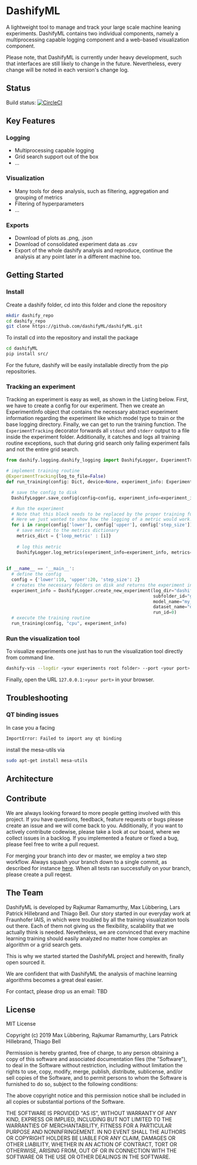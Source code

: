 # DashifyML

A lightweight tool to manage and track your large scale machine leaning experiments. DashifyML contains two individual components, namely a multiprocessing capable logging component and a web-based visualization component.

Please note, that DashifyML is currently under heavy development, such that interfaces are still likely to change in the future. Nevertheless, every change will be noted in each version's change log. 

## Status

Build status: [![CircleCI](https://circleci.com/gh/dashifyML/dashifyML/tree/master.svg?style=svg)](https://circleci.com/gh/dashifyML/dashifyML/tree/master)

## Key Features

### Logging

* Multiprocessing capable logging
* Grid search support out of the box
* ...
### Visualization

* Many tools for deep analysis, such as filtering, aggregation and grouping of metrics
* Filtering of hyperparameters
* ...

### Exports

* Download of plots as .png, .json
* Download of consolidated experiment data as .csv
* Export of the whole dashify analysis and reproduce, continue the analysis at any point later in a different machine too.

## Getting Started

### Install

Create a dashify folder, cd into this folder and clone the repository 

``` bash
mkdir dashify_repo
cd dashify_repo
git clone https://github.com/dashifyML/dashifyML.git
```

To install cd into the repository and install the package

``` bash
cd dashifyML
pip install src/
```
For the future, dashify will be easily installable directly from the pip repositories.

### Tracking an experiment
Tracking an experiment is easy as well, as shown in the Listing below. 
First, we have to create a config for our experiment. Then we create an ExperimentInfo object that contains the necessary abstract experiment information regarding the experiment like which model type to train or the base logging directory.
Finally, we can get to run the training function. The `ExperimentTracking` decorator forwards all `stdout` and `stderr` output to a file inside the experiment folder. Additionally, it catches and logs all training routine exceptions, such that during grid search only failing experiment fails and not the entire grid search.

``` python
from dashify.logging.dashify_logging import DashifyLogger, ExperimentTracking, ExperimentInfo

# implement training routine
@ExperimentTracking(log_to_file=False)
def run_training(config: Dict, device=None, experiment_info: ExperimentInfo = None):

  # save the config to disk
  DashifyLogger.save_config(config=config, experiment_info=experiment_info)

  # Run the experiment
  # Note that this block needs to be replaced by the proper training function later one. 
  # Here we just wanted to show how the logging of a metric would work!
  for i in range(config['lower'], config['upper'], config['step_size']):
    # save metric to the metrics dictionary
    metrics_dict = {'loop_metric' : [i]}
    
    # log this metric
    DashifyLogger.log_metrics(experiment_info=experiment_info, metrics=metrics_dict)
    
    
if __name__ == '__main__':
  # define the config
  config = {'lower':10, 'upper':20, 'step_size': 2}
  # creates the necessary folders on disk and returns the experiment information
  experiment_info = DashifyLogger.create_new_experiment(log_dir="dashify_logs",
                                                        subfolder_id="grid_search_1",
                                                        model_name="my_model_1",
                                                        dataset_name="data_set_1",
                                                        run_id=0)
  # execute the training routine                                                   
  run_training(config, "cpu", experiment_info)                                                      
```


### Run the visualization tool

To visualize experiments one just has to run the visualization tool directly from command line.

``` bash
dashify-vis --logdir <your experiments root folder> --port <your port> 
```

Finally, open the URL `127.0.0.1:<your port>` in your browser.

## Troubleshooting

### QT binding issues
In case you a facing 
``` bash
ImportError: Failed to import any qt binding
```
install the mesa-utils via

``` bash
sudo apt-get install mesa-utils
```

## Architecture

## Contribute

We are always looking forward to more people getting involved with this project. If you have questions, feedback, feature requests or bugs please create an issue and we will come back to you. Additionally, if you want to actively contribute codewise, please take a look at our board, where we collect issues in a backlog. If you implemented a feature or fixed a bug, please feel free to write a pull request. 

For merging your branch into dev or master, we employ a two step workflow. Always squash your branch down to a single commit, as described for instance [here](https://blog.carbonfive.com/2017/08/28/always-squash-and-rebase-your-git-commits/). When all tests ran successfully on your branch, please create a pull reqest.

## The Team

DashifyML is developed by Rajkumar Ramamurthy, Max Lübbering, Lars Patrick Hillebrand and Thiago Bell. Our story started in our everyday work at Fraunhofer IAIS, in which were troubled by all the training visualization tools out there. Each of them not giving us the flexibility, scalability that we actually think is needed. Nevetheless, we are convinced that every machine learning training should easily analyzed no matter how complex an algorithm or a grid search gets.

This is why we started started the DashifyML project and herewith, finally open sourced it. 

We are confident that with DashifyML the analysis of machine learning algorithms becomes a great deal easier. 

For contact, please drop us an email: TBD

## License
 
MIT License

Copyright (c) 2019 Max Lübbering, Rajkumar Ramamurthy, Lars Patrick Hillebrand, Thiago Bell 

Permission is hereby granted, free of charge, to any person obtaining a copy
of this software and associated documentation files (the "Software"), to deal
in the Software without restriction, including without limitation the rights
to use, copy, modify, merge, publish, distribute, sublicense, and/or sell
copies of the Software, and to permit persons to whom the Software is
furnished to do so, subject to the following conditions:

The above copyright notice and this permission notice shall be included in all
copies or substantial portions of the Software.

THE SOFTWARE IS PROVIDED "AS IS", WITHOUT WARRANTY OF ANY KIND, EXPRESS OR
IMPLIED, INCLUDING BUT NOT LIMITED TO THE WARRANTIES OF MERCHANTABILITY,
FITNESS FOR A PARTICULAR PURPOSE AND NONINFRINGEMENT. IN NO EVENT SHALL THE
AUTHORS OR COPYRIGHT HOLDERS BE LIABLE FOR ANY CLAIM, DAMAGES OR OTHER
LIABILITY, WHETHER IN AN ACTION OF CONTRACT, TORT OR OTHERWISE, ARISING FROM,
OUT OF OR IN CONNECTION WITH THE SOFTWARE OR THE USE OR OTHER DEALINGS IN THE
SOFTWARE.
